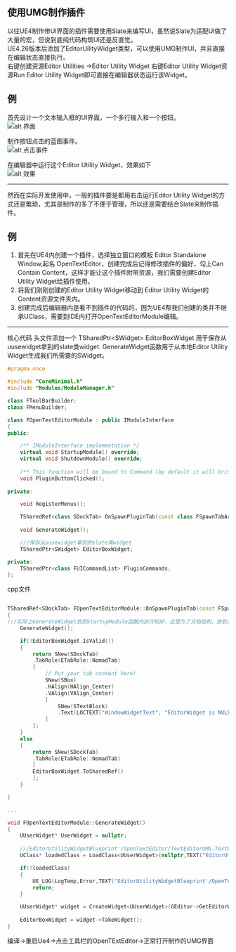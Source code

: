## 使用UMG制作插件

以往UE4制作带UI界面的插件需要使用Slate来编写UI，虽然说Slate为适配UI做了大量的宏，但说到底纯代码构筑UI还是反直觉。  
UE4.26版本后添加了EditorUilityWidget类型，可以使用UMG制作UI，并且直接在编辑状态直接执行。  
右键创建资源Editor Utilities ->Editor Utility Widget
右键Editor Utility Widget资源Run Editor Utility Widget即可直接在编辑器状态运行该Widget。
## 例
首先设计一个文本输入框的UI界面，一个多行输入和一个按钮。  
![alt 界面](https://1093390492.github.io/Image/UMG2Slate/0.png)

制作按钮点击的蓝图事件。  
![alt 点击事件](https://1093390492.github.io/Image/UMG2Slate/1.png)

在编辑器中运行这个Editor Utility Widget，效果如下  
![alt 效果](https://1093390492.github.io/Image/UMG2Slate/2.png)  

---

然而在实际开发使用中，一般的插件要是都用右击运行Editor Utility Widget的方式还是繁琐，尤其是制作的多了不便于管理，所以还是需要结合Slate来制作插件。
## 例
1. 首先在UE4内创建一个插件，选择独立窗口的模板 Editor Standalone Window,起名 OpenTextEditor，创建完成后记得修改插件的偏好，勾上Can Contain Content，这样才能让这个插件附带资源，我们需要创建Editor Utility Widget给插件使用。 
2. 将我们刚刚创建的Editor Utility Widget移动到 Editor Utility Widget的Content资源文件夹内。
3. 创建完成后编辑器内是看不到插件的代码的，因为UE4帮我们创建的类并不继承UClass，需要到IDE内打开OpenTextEditorModule编辑。


---
核心代码
头文件添加一个 TSharedPtr\<SWidget\> EditorBoxWidget 用于保存从uusewidget拿到的slate类widget. 
GenerateWidget函数用于从本地Editor Utility Widget生成我们所需要的SWidget。
```C++
#pragma once

#include "CoreMinimal.h"
#include "Modules/ModuleManager.h"

class FToolBarBuilder;
class FMenuBuilder;

class FOpenTextEditorModule : public IModuleInterface
{
public:

	/** IModuleInterface implementation */
	virtual void StartupModule() override;
	virtual void ShutdownModule() override;
	
	/** This function will be bound to Command (by default it will bring up plugin window) */
	void PluginButtonClicked();
	
private:

	void RegisterMenus();

	TSharedRef<class SDockTab> OnSpawnPluginTab(const class FSpawnTabArgs& SpawnTabArgs);
	
	void GenerateWidget();

    ///保存从uusewidget拿到的slate类widget
	TSharedPtr<SWidget> EditorBoxWidget;

private:
	TSharedPtr<class FUICommandList> PluginCommands;
};
```
cpp文件
```C++

TSharedRef<SDockTab> FOpenTextEditorModule::OnSpawnPluginTab(const FSpawnTabArgs& SpawnTabArgs)
{
///实际上GenerateWidget放到StartupModule函数内执行较好，这里为了文档结构，放到该函数内执行。
	GenerateWidget();

	if(!EditorBoxWidget.IsValid())
	{
		return SNew(SDockTab)
		.TabRole(ETabRole::NomadTab)
		[
			// Put your tab content here!
			SNew(SBox)
			.HAlign(HAlign_Center)
			.VAlign(VAlign_Center)
			[
				SNew(STextBlock)
				.Text(LOCTEXT("WindowWidgetText", "EditorWidget is NULL"))
			]
		];
	}
	else
	{
		return SNew(SDockTab)
		.TabRole(ETabRole::NomadTab)
		[
		EditorBoxWidget.ToSharedRef()
		];
	}

}

...

void FOpenTextEditorModule::GenerateWidget()
{
	UUserWidget* UserWidget = nullptr;
	
    ///EditorUtilityWidgetBlueprint'/OpenTextEditor/TextEditorUMG.TextEditorUMG为我Editor Utility Widget的引用路径 后面加_C表示读取Class文件。
	UClass* loadedClass = LoadClass<UUserWidget>(nullptr,TEXT("EditorUtilityWidgetBlueprint'/OpenTextEditor/TextEditorUMG.TextEditorUMG_C'"));

	if(!loadedClass)
	{
		UE_LOG(LogTemp,Error,TEXT("EditorUtilityWidgetBlueprint'/OpenTextEditor/TextEditorUMG.TextEditorUMG_C' No Found"));
		return;
	}

	UUserWidget* widget = CreateWidget<UUserWidget>(GEditor->GetEditorWorldContext().World(),loadedClass);
	
	EditorBoxWidget = widget->TakeWidget();
}

```
编译->重启Ue4->点击工具栏的OpenTExtEditor->正常打开制作的UMG界面